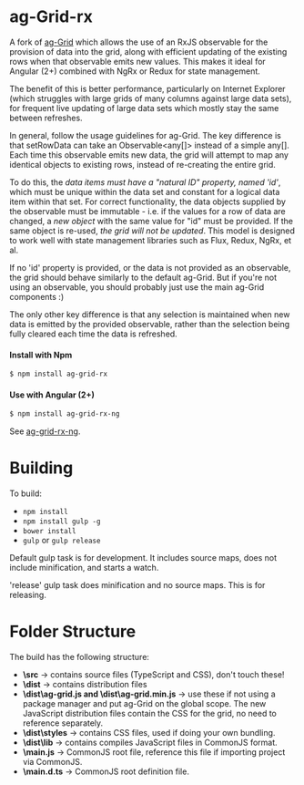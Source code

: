 
ag-Grid-rx
==============

A fork of [ag-Grid](http://www.ag-grid.com) which allows the use of an RxJS observable for
the provision of data into the grid, along with efficient updating of the existing rows when
that observable emits new values. This makes it ideal for Angular (2+) combined with NgRx or
Redux for state management.

The benefit of this is better performance, particularly on Internet Explorer (which struggles
with large grids of many columns against large data sets), for frequent live updating of large
data sets which mostly stay the same between refreshes.

In general, follow the usage guidelines for ag-Grid. The key difference is that setRowData can 
take an Observable<any[]> instead of a simple any[]. Each time this observable emits new data, 
the grid will attempt to map any identical objects to existing rows, instead of re-creating 
the entire grid.

To do this, the *data items must have a "natural ID" property, named 'id'*, which must be unique
within the data set and constant for a logical data item within that set. For correct 
functionality, the data objects supplied by the observable must be immutable - i.e. if the 
values for a row of data are changed, a *new object* with the same value for "id" must be 
provided. If the same object is re-used, *the grid will not be updated*. This model is designed 
to work well with state management libraries such as Flux, Redux, NgRx, et al. 

If no 'id' property is provided, or the data is not provided as an observable, the grid
should behave similarly to the default ag-Grid. But if you're not using an observable, 
you should probably just use the main ag-Grid components :) 

The only other key difference is that any selection is maintained when new data is emitted
by the provided observable, rather than the selection being fully cleared each time the data
is refreshed.

#### Install with Npm
```sh
$ npm install ag-grid-rx
```

#### Use with Angular (2+)
```sh
$ npm install ag-grid-rx-ng
```
See [ag-grid-rx-ng](https://github.com/mrsheepuk/ag-grid-rx-ng).

Building
==============

To build:
- `npm install`
- `npm install gulp -g`
- `bower install`
- `gulp` or `gulp release`

Default gulp task is for development. It includes source maps, does not include minification, and starts a watch.

'release' gulp task does minification and no source maps. This is for releasing.

Folder Structure
==============
The build has the following structure:
- **\src** -> contains source files (TypeScript and CSS), don't touch these!
- **\dist** -> contains distribution files
- **\dist\ag-grid.js and \dist\ag-grid.min.js** -> use these if not using a package manager and put ag-Grid on
the global scope. The new JavaScript distribution files contain the CSS for the grid, no need to reference
separately.
- **\dist\styles** -> contains CSS files, used if doing your own bundling.
- **\dist\lib** -> contains compiles JavaScript files in CommonJS format.
- **\main.js** -> CommonJS root file, reference this file if importing project via CommonJS.
- **\main.d.ts** -> CommonJS root definition file.
